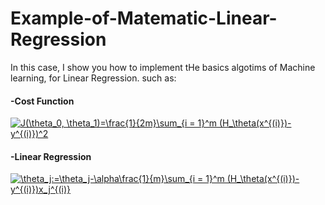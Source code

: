 # Example-of-Matematic-Linear-Regression
 In this case, I show you how to implement tHe basics algotims of Machine learning, for Linear Regression. such as:

#### -Cost Function

<a href="https://www.codecogs.com/eqnedit.php?latex=J(\theta_0,&space;\theta_1)=\frac{1}{2m}\sum_{i&space;=&space;1}^m&space;(H_\theta(x^{(i)})-y^{(i)})^2" target="_blank"><img src="https://latex.codecogs.com/gif.latex?J(\theta_0,&space;\theta_1)=\frac{1}{2m}\sum_{i&space;=&space;1}^m&space;(H_\theta(x^{(i)})-y^{(i)})^2" title="J(\theta_0, \theta_1)=\frac{1}{2m}\sum_{i = 1}^m (H_\theta(x^{(i)})-y^{(i)})^2" /></a>

#### -Linear Regression
<a href="https://www.codecogs.com/eqnedit.php?latex=\theta_j:=\theta_j-\alpha\frac{1}{m}\sum_{i&space;=&space;1}^m&space;(H_\theta(x^{(i)})-y^{(i)})x_j^{(i)}" target="_blank"><img src="https://latex.codecogs.com/gif.latex?\theta_j:=\theta_j-\alpha\frac{1}{m}\sum_{i&space;=&space;1}^m&space;(H_\theta(x^{(i)})-y^{(i)})x_j^{(i)}" title="\theta_j:=\theta_j-\alpha\frac{1}{m}\sum_{i = 1}^m (H_\theta(x^{(i)})-y^{(i)})x_j^{(i)}" /></a>

